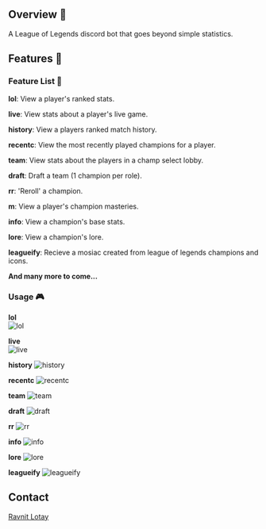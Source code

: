 ## Overview :crystal_ball:
A League of Legends discord bot that goes beyond simple statistics.
## Features :scroll:

### Feature List :bookmark_tabs:

**lol**: View a player's ranked stats.

**live**: View stats about a player's live game.

**history**: View a players ranked match history.

**recentc**: View the most recently played champions for a player.

**team**: View stats about the players in a champ select lobby.

**draft**: Draft a team (1 champion per role).

**rr**: 'Reroll' a champion.

**m**: View a player's champion masteries.

**info**: View a champion's base stats.

**lore**: View a champion's lore.

**leagueify**: Recieve a mosiac created from league of legends champions and icons.

**And many more to come...**
### Usage :video_game:
**lol**<br>
![lol](./funtionality/lol.PNG "lol")

**live** <br>
![live](./funtionality/live.PNG "live")

**history**
![history](./funtionality/history.PNG "history")

**recentc**
![recentc](./funtionality/recentc.PNG "recentc")

**team**
![team](./funtionality/team.PNG "team")

**draft**
![draft](./funtionality/draft.PNG "draft")

**rr**
![rr](./funtionality/rr.PNG "rr")

**info**
![info](./funtionality/info.PNG "info")

**lore**
![lore](./funtionality/lore.PNG "lore")

**leagueify** 
![leagueify](./funtionality/leagueify.PNG "leagueify")
## Contact
[Ravnit Lotay](https://github.com/Ravnit202)

